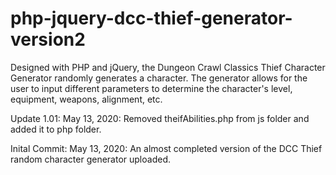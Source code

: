 # php-jquery-dcc-thief-generator-version2
Designed with PHP and jQuery, the Dungeon Crawl Classics Thief Character Generator randomly generates a character. The generator allows for the user to input different parameters to determine the character's level, equipment, weapons, alignment, etc.


Update 1.01:
May 13, 2020: Removed theifAbilities.php from js folder and added it to php folder. 

Inital Commit:
May 13, 2020: An almost completed version of the DCC Thief random character generator uploaded.
